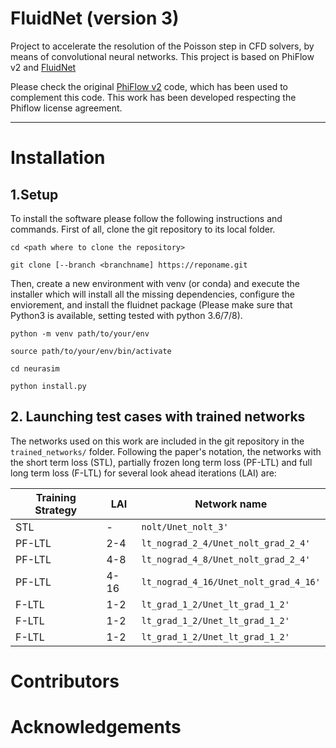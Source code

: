 # FluidNet (version 3)
Project to accelerate the resolution of the Poisson step in CFD solvers, by means of convolutional neural networks.
This project is based on PhiFlow v2 and [FluidNet](https://github.com/google/FluidNet) 

Please check the original [PhiFlow v2](https://github.com/tum-pbs/PhiFlow) code, which has been used to complement this code. This work has been developed respecting the Phiflow license agreement.


---

# Installation

## 1.Setup
To install the software please follow the following instructions and commands. First of all, clone the git repository to its local folder.
```
cd <path where to clone the repository>

git clone [--branch <branchname] https://reponame.git

```
Then, create a new environment with venv (or conda) and execute the installer which will install all the missing dependencies, configure the enviorement, and install the fluidnet package (Please make sure that Python3 is available, setting tested with python 3.6/7/8). 


```
python -m venv path/to/your/env  

source path/to/your/env/bin/activate

cd neurasim

python install.py
```

## 2. Launching test cases with trained networks

The networks used on this work are included in the git repository in the ```trained_networks/``` folder. Following the paper's notation, the networks with  the short term loss (STL), partially frozen long term loss (PF-LTL) and full long term loss (F-LTL) for several look ahead iterations (LAI) are:

Training Strategy |   LAI  | Network name
----------------- | ------ | ------------
STL               |    -   | ```nolt/Unet_nolt_3'```
PF-LTL            |   2-4  | ```lt_nograd_2_4/Unet_nolt_grad_2_4'```
PF-LTL            |   4-8  | ```lt_nograd_4_8/Unet_nolt_grad_2_4'```
PF-LTL            |   4-16 | ```lt_nograd_4_16/Unet_nolt_grad_4_16'```
F-LTL             |   1-2  | ```lt_grad_1_2/Unet_lt_grad_1_2'```
F-LTL             |   1-2  | ```lt_grad_1_2/Unet_lt_grad_1_2'```
F-LTL             |   1-2  | ```lt_grad_1_2/Unet_lt_grad_1_2'```

# Contributors

# Acknowledgements
